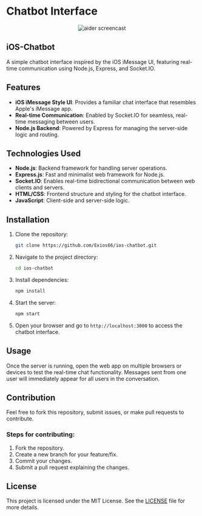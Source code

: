 # Chatbot Interface

<!-- SCREENCAST START -->
<p align="center">
  <img
    src="https://aider.chat/assets/screencast.svg"
    alt="aider screencast"
</p>
<!-- SCREENCAST END -->

## iOS-Chatbot

A simple chatbot interface inspired by the iOS iMessage UI, featuring real-time communication using Node.js, Express, and Socket.IO.

## Features

- **iOS iMessage Style UI**: Provides a familiar chat interface that resembles Apple's iMessage app.
- **Real-time Communication**: Enabled by Socket.IO for seamless, real-time messaging between users.
- **Node.js Backend**: Powered by Express for managing the server-side logic and routing.

## Technologies Used

- **Node.js**: Backend framework for handling server operations.
- **Express.js**: Fast and minimalist web framework for Node.js.
- **Socket.IO**: Enables real-time bidirectional communication between web clients and servers.
- **HTML/CSS**: Frontend structure and styling for the chatbot interface.
- **JavaScript**: Client-side and server-side logic.
  
## Installation

1. Clone the repository:

   ```bash
   git clone https://github.com/Exios66/ios-chatbot.git
   ```

2. Navigate to the project directory:

   ```bash
   cd ios-chatbot
   ```

3. Install dependencies:

   ```bash
   npm install
   ```

4. Start the server:

   ```bash
   npm start
   ```

5. Open your browser and go to `http://localhost:3000` to access the chatbot interface.

## Usage

Once the server is running, open the web app on multiple browsers or devices to test the real-time chat functionality. Messages sent from one user will immediately appear for all users in the conversation.

## Contribution

Feel free to fork this repository, submit issues, or make pull requests to contribute.

### Steps for contributing:

1. Fork the repository.
2. Create a new branch for your feature/fix.
3. Commit your changes.
4. Submit a pull request explaining the changes.

## License

This project is licensed under the MIT License. See the [LICENSE](LICENSE) file for more details.